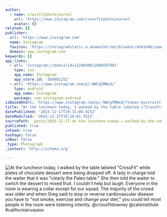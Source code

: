 ```yaml
---
author:
  - name: crossfitphotojournal
    url: 'https://www.instagram.com/crossfitphotojournal'
    avatar: {}
related: []
publisher:
  url: 'https://www.instagram.com'
  name: Instagram
  favicon: 'https://instagramstatic-a.akamaihd.net/bluebar/4da1e40/images/ico/favicon.ico'
  domain: www.instagram.com
keywords: []
app_links:
  - url: 'instagram://media?id=1120648812066597981'
    type: ios
    app_name: Instagram
    app_store_id: '389801252'
  - url: 'https://www.instagram.com/p/-NWCg5MWxd/'
    type: android
    app_name: Instagram
    package: com.instagram.android
isBasedOnUrl: 'https://www.instagram.com/p/-NWCg5MWxd/?taken-by=crossfitphotojournal'
title: "At the luncheon today, I walked by the table labeled \"CrossFit\" while plates of chocolate dessert were being dropped off. A lady in charge told the waiter that it was \"clearly the Paleo table.\" She then told the waiter to switch the dessert to mixed fruit. I couldn't help but laugh. Everyone in the room is wearing a collar except for our squad. The majority of the crowd was older and when Greg said to stop or reverse cardiovascular disease you have to \"not smoke, exercise and change your diet,\" you could tell most people in the room were listening intently. @crossfitdowney @catoinstitute #californiainvasion"
datePublished: '2015-12-17T19:31:09.925Z'
dateModified: '2015-12-17T19:28:01.552Z'
sourcePath: _posts/2015-12-17-at-the-luncheon-today-i-walked-by-the-table-labeled-crossf.md
published: true
inFeed: true
hasPage: false
inNav: false
_type: Photograph
_context: 'http://schema.org'

---
```

![At the luncheon today&comma; I walked by the table labeled "CrossFit" while plates of chocolate dessert were being dropped off&period; A lady in charge told the waiter that it was "clearly the Paleo table&period;" She then told the waiter to switch the dessert to mixed fruit&period; I couldn't help but laugh&period; Everyone in the room is wearing a collar except for our squad&period; The majority of the crowd was older and when Greg said to stop or reverse cardiovascular disease you have to "not smoke&comma; exercise and change your diet&comma;" you could tell most people in the room were listening intently&period; &commat;crossfitdowney &commat;catoinstitute &num;californiainvasion](https://scontent.cdninstagram.com/hphotos-xtf1/t51.2885-15/s640x640/sh0.08/e35/12063245_1026931827345406_2032689840_n.jpg)
